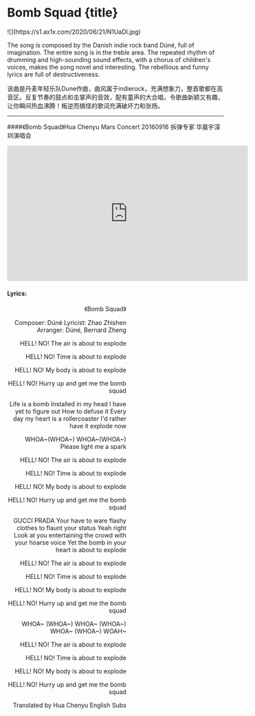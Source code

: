 # Bomb Squad {title}
<div class="background" markdown="1">
![](https://s1.ax1x.com/2020/06/21/N1UaDI.jpg)
</div>

The song is composed by the Danish indie rock band Dúné, full of imagination. The entire song is in the treble area. The repeated rhythm of drumming and high-sounding sound effects, with a chorus of children's voices, makes the song novel and interesting. The rebellious and funny lyrics are full of destructiveness.

该曲是丹麦年轻乐队Dune作曲，曲风属于indierock，充满想象力，整首歌都在高音区。反复节奏的鼓点和击掌声的音效，配有童声的大合唱，令歌曲新颖又有趣，让你瞬间热血沸腾！叛逆而搞怪的歌词充满破坏力和张扬。

---------------------------------

####《Bomb Squad》Hua Chenyu Mars Concert 20160916
拆弹专家 华晨宇深圳演唱会

<iframe width="560" height="315" src="https://www.youtube.com/embed/EzsT7gVT118" frameborder="0" allow="accelerometer; autoplay; encrypted-media; gyroscope; picture-in-picture" allowfullscreen></iframe>

#### Lyrics:
<div class="box">
<div class="lyrics" style="width: 55%; text-align: right">
《Bomb Squad》

Composer: Dúné
Lyricist: Zhao Zhishen
Arranger: Dúné, Bernard Zheng

HELL! NO!
The air is about to explode

HELL! NO!
Time is about to explode

HELL! NO!
My body is about to explode

HELL! NO!
Hurry up and get me the bomb squad

Life is a bomb
Installed in my head
I have yet to figure out
How to defuse it
Every day my heart is a rollercoaster
I'd rather have it explode now

WHOA~(WHOA~)
WHOA~(WHOA~)
Please light me a spark

HELL! NO!
The air is about to explode

HELL! NO!
Time is about to explode

HELL! NO!
My body is about to explode

HELL! NO!
Hurry up and get me the bomb squad

GUCCI PRADA
Your have to ware flashy clothes to flaunt your status
Yeah right
Look at you entertaining the crowd with your hoarse voice
Yet the bomb in your heart is about to explode

HELL! NO!
The air is about to explode

HELL! NO!
Time is about to explode

HELL! NO!
My body is about to explode

HELL! NO!
Hurry up and get me the bomb squad

WHOA~ (WHOA~)
WHOA~ (WHOA~)
WHOA~ (WHOA~)
WOAH~

HELL! NO!
The air is about to explode

HELL! NO!
Time is about to explode

HELL! NO!
My body is about to explode

HELL! NO!
Hurry up and get me the bomb squad

Translated by Hua Chenyu English Subs
</div>
